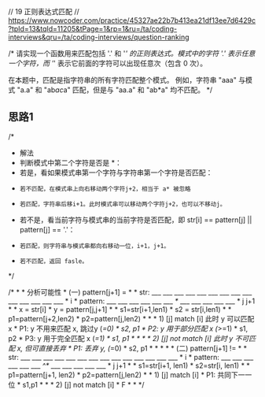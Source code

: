 // 19 正则表达式匹配
// https://www.nowcoder.com/practice/45327ae22b7b413ea21df13ee7d6429c?tpId=13&tqId=11205&tPage=1&rp=1&ru=/ta/coding-interviews&qru=/ta/coding-interviews/question-ranking

/*
请实现一个函数用来匹配包括 '.' 和 '*' 的正则表达式。模式中的字符 '.'
表示任意一个字符，而 '*' 表示它前面的字符可以出现任意次（包含 0 次）。

在本题中，匹配是指字符串的所有字符匹配整个模式。
例如，字符串 "aaa" 与模式 "a.a" 和 "ab*ac*a" 匹配，但是与 "aa.a" 和 "ab*a" 均不匹配。
 */

## 思路1
/*
 * 解法
 * 判断模式中第二个字符是否是 *：
 *   若是，看如果模式串第一个字符与字符串第一个字符是否匹配：
 *     若不匹配，在模式串上向右移动两个字符j+2，相当于 a* 被忽略
 *     若匹配，字符串后移i+1。此时模式串可以移动两个字符j+2，也可以不移动j。
 *   若不是，看当前字符与模式串的当前字符是否匹配，即 str[i] == pattern[j] || pattern[j] == '.'：
 *     若匹配，则字符串与模式串都向右移动一位，i+1，j+1。
 *     若不匹配，返回 fasle。
 */
 
 
/*
     *
     * 分析可能性
     * (一) pattern[j+1] = *
     * str:  ___ ___ ___ ___ ___ ___ ___ ___ ___ ___ ___ ___ ___ ___
     *                        i
     * pattern: ___ ___ ___ ___ ___ ___ _*_ ___ ___ ___ ___ ___
     *                               j  j+1
     *
     * x = str[i]
     * y = pattern[j,j+1]
     *
     * s1=str[i+1,len1)
     * s2 = str[i,len1)
     *
     * p1=pattern[j+2,len2)
     * p2=pattern[j,len2)
     *
     *
     * 1) [j] match [i]       此时 y 可以匹配 x
     *    P1: y 不用来匹配 x, 跳过y (*=0)
     *        s2, p1
     *    P2: y 用于部分匹配 x (*>=1)
     *        s1, p2
     *    P3: y 用于完全匹配 x (*=1)
     *        s1, p1
     *
     *
     *
     * 2) [j] not match [i]          此时 y 不可匹配 x, 但可直接丢弃
     *    P1: 丢弃 y,  (*=0)
     *        s2, p1
     *
     *
     *
     *
     * (二) pattern[j+1] != *
     * str:  ___ ___ ___ ___ ___ ___ ___ ___ ___ ___ ___ ___ ___ ___
     *                        i
     * pattern: ___ ___ ___ ___ ___ ___ _^*_ ___ ___ ___ ___ ___
     *                               j  j+1
     *
     * s1=str[i+1, len1)
     * s2=str[i, len1)
     *
     * p1=pattern[j+1, len2)
     * p2=pattern[j,len2)
     *
     * 1) [j] match [i]
     *     P1: 共同下一一位
     *         s1,p1
     *
     *
     * 2) [j] not match [i]
     *     F
     *
     *
     */
